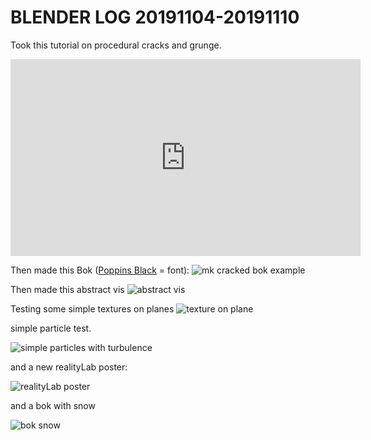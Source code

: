 # BLENDER LOG 20191104-20191110

Took this tutorial on procedural cracks and grunge.
<iframe width="560" height="315" src="https://www.youtube.com/embed/67tWv6Hp_w0?start=104" frameborder="0" allow="accelerometer; autoplay; encrypted-media; gyroscope; picture-in-picture" allowfullscreen></iframe>

Then made this Bok ([Poppins Black](https://fonts.google.com/specimen/Poppins) = font):
![mk cracked bok example](https://ll-show.s3.amazonaws.com/public/mk/blender/bok-procedural-cracks.jpg)

Then made this abstract vis
![abstract vis](https://ll-show.s3.amazonaws.com/public/mk/blender/abstract-vis-180.gif)

Testing some simple textures on planes
![texture on plane](https://ll-show.s3.amazonaws.com/public/mk/blender/tests/film-tex-on-plane.jpg)

simple particle test.

![simple particles with turbulence](https://ll-show.s3.amazonaws.com/public/mk/blender/particles/particles-20191110-shorter_180.gif)

and a new realityLab poster:

![realityLab poster](https://ll-show.s3.amazonaws.com/public/realityLab/mk/low-poly-tree-001d.jpg)

and a bok with snow

![bok snow](https://ll-show.s3.amazonaws.com/public/realitylab/mk/blender/bok/bok-snowman-eevee-001.jpg)
